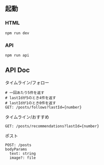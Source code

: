 ## 起動

### HTML

```
npm run dev
```

### API

```
npm run api
```

## API Doc

タイムライン/フォロー
```
# 一回あたり5件を返す
# lastIdが5のとき4件を返す
# lastIdが1のとき0件を返す
GET: /posts/follows?lastId={number}
```

タイムライン/おすすめ
```
GET: /posts/recommendations?lastId={number}
```

ポスト
```
POST: /posts
bodyParams
  text: string
  image?: file
```